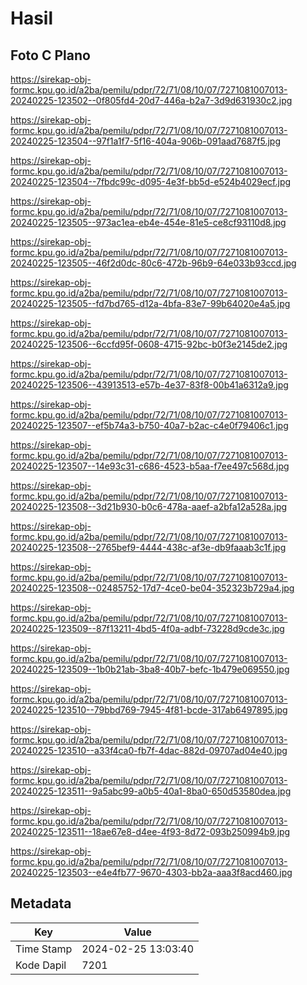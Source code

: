 # Hasil

## Foto C Plano

https://sirekap-obj-formc.kpu.go.id/a2ba/pemilu/pdpr/72/71/08/10/07/7271081007013-20240225-123502--0f805fd4-20d7-446a-b2a7-3d9d631930c2.jpg

https://sirekap-obj-formc.kpu.go.id/a2ba/pemilu/pdpr/72/71/08/10/07/7271081007013-20240225-123504--97f1a1f7-5f16-404a-906b-091aad7687f5.jpg

https://sirekap-obj-formc.kpu.go.id/a2ba/pemilu/pdpr/72/71/08/10/07/7271081007013-20240225-123504--7fbdc99c-d095-4e3f-bb5d-e524b4029ecf.jpg

https://sirekap-obj-formc.kpu.go.id/a2ba/pemilu/pdpr/72/71/08/10/07/7271081007013-20240225-123505--973ac1ea-eb4e-454e-81e5-ce8cf93110d8.jpg

https://sirekap-obj-formc.kpu.go.id/a2ba/pemilu/pdpr/72/71/08/10/07/7271081007013-20240225-123505--46f2d0dc-80c6-472b-96b9-64e033b93ccd.jpg

https://sirekap-obj-formc.kpu.go.id/a2ba/pemilu/pdpr/72/71/08/10/07/7271081007013-20240225-123505--fd7bd765-d12a-4bfa-83e7-99b64020e4a5.jpg

https://sirekap-obj-formc.kpu.go.id/a2ba/pemilu/pdpr/72/71/08/10/07/7271081007013-20240225-123506--6ccfd95f-0608-4715-92bc-b0f3e2145de2.jpg

https://sirekap-obj-formc.kpu.go.id/a2ba/pemilu/pdpr/72/71/08/10/07/7271081007013-20240225-123506--43913513-e57b-4e37-83f8-00b41a6312a9.jpg

https://sirekap-obj-formc.kpu.go.id/a2ba/pemilu/pdpr/72/71/08/10/07/7271081007013-20240225-123507--ef5b74a3-b750-40a7-b2ac-c4e0f79406c1.jpg

https://sirekap-obj-formc.kpu.go.id/a2ba/pemilu/pdpr/72/71/08/10/07/7271081007013-20240225-123507--14e93c31-c686-4523-b5aa-f7ee497c568d.jpg

https://sirekap-obj-formc.kpu.go.id/a2ba/pemilu/pdpr/72/71/08/10/07/7271081007013-20240225-123508--3d21b930-b0c6-478a-aaef-a2bfa12a528a.jpg

https://sirekap-obj-formc.kpu.go.id/a2ba/pemilu/pdpr/72/71/08/10/07/7271081007013-20240225-123508--2765bef9-4444-438c-af3e-db9faaab3c1f.jpg

https://sirekap-obj-formc.kpu.go.id/a2ba/pemilu/pdpr/72/71/08/10/07/7271081007013-20240225-123508--02485752-17d7-4ce0-be04-352323b729a4.jpg

https://sirekap-obj-formc.kpu.go.id/a2ba/pemilu/pdpr/72/71/08/10/07/7271081007013-20240225-123509--87f13211-4bd5-4f0a-adbf-73228d9cde3c.jpg

https://sirekap-obj-formc.kpu.go.id/a2ba/pemilu/pdpr/72/71/08/10/07/7271081007013-20240225-123509--1b0b21ab-3ba8-40b7-befc-1b479e069550.jpg

https://sirekap-obj-formc.kpu.go.id/a2ba/pemilu/pdpr/72/71/08/10/07/7271081007013-20240225-123510--79bbd769-7945-4f81-bcde-317ab6497895.jpg

https://sirekap-obj-formc.kpu.go.id/a2ba/pemilu/pdpr/72/71/08/10/07/7271081007013-20240225-123510--a33f4ca0-fb7f-4dac-882d-09707ad04e40.jpg

https://sirekap-obj-formc.kpu.go.id/a2ba/pemilu/pdpr/72/71/08/10/07/7271081007013-20240225-123511--9a5abc99-a0b5-40a1-8ba0-650d53580dea.jpg

https://sirekap-obj-formc.kpu.go.id/a2ba/pemilu/pdpr/72/71/08/10/07/7271081007013-20240225-123511--18ae67e8-d4ee-4f93-8d72-093b250994b9.jpg

https://sirekap-obj-formc.kpu.go.id/a2ba/pemilu/pdpr/72/71/08/10/07/7271081007013-20240225-123503--e4e4fb77-9670-4303-bb2a-aaa3f8acd460.jpg


## Metadata

| Key        | Value               |
| ---------- | ------------------- |
| Time Stamp | 2024-02-25 13:03:40 |
| Kode Dapil | 7201                |



